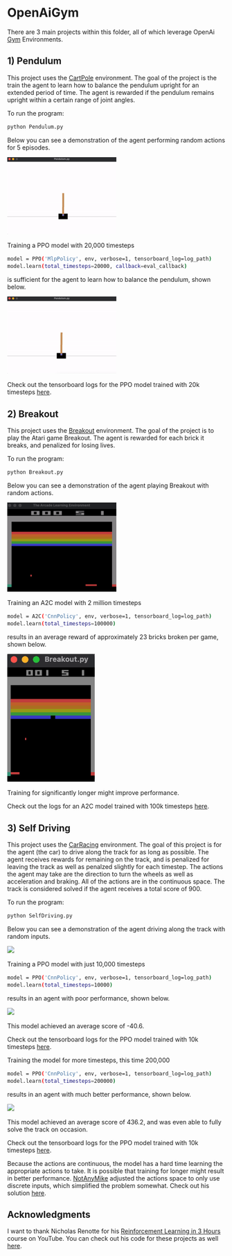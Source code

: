 # OpenAiGym

There are 3 main projects within this folder, all of which leverage OpenAi [Gym](https://gym.openai.com) Environments.

## 1) Pendulum

This project uses the [CartPole](https://gym.openai.com/envs/CartPole-v1/) environment. The goal of the project is the train the agent to learn how to balance the pendulum upright for an extended period of time. The agent is rewarded if the pendulum remains upright within a certain range of joint angles.

To run the program:

```bash
python Pendulum.py
```

Below you can see a demonstration of the agent performing random actions for 5 episodes.

<img src="https://github.com/jschultz299/ReinforcementLearning/blob/main/OpenAiGym/Images/Pendulum/Demo%20Environment.gif" width=50%>

<br>

Training a PPO model with 20,000 timesteps

```bash
model = PPO('MlpPolicy', env, verbose=1, tensorboard_log=log_path)
model.learn(total_timesteps=20000, callback=eval_callback)
```

is sufficient for the agent to learn how to balance the pendulum, shown below.

<img src="https://github.com/jschultz299/ReinforcementLearning/blob/main/OpenAiGym/Images/Pendulum/Evaluate%20Model.gif" width = 50%>

Check out the tensorboard logs for the PPO model trained with 20k timesteps [here](https://github.com/jschultz299/ReinforcementLearning/tree/main/OpenAiGym/Images/Pendulum/Tensorboard%20Logs).

## 2) Breakout

This project uses the [Breakout](https://gym.openai.com/envs/Breakout-v0/) environment. The goal of the project is to play the Atari game Breakout. The agent is rewarded for each brick it breaks, and penalized for losing lives.

To run the program:

```bash
python Breakout.py
```
Below you can see a demonstration of the agent playing Breakout with random actions.

<img src="https://github.com/jschultz299/ReinforcementLearning/blob/main/OpenAiGym/Images/Breakout/Demo%20Environment.gif" width = 50%>

Training an A2C model with 2 million timesteps

```bash
model = A2C('CnnPolicy', env, verbose=1, tensorboard_log=log_path)
model.learn(total_timesteps=100000)
```
results in an average reward of approximately 23 bricks broken per game, shown below.

<img src="https://github.com/jschultz299/ReinforcementLearning/blob/main/OpenAiGym/Images/Breakout/Evaluate%20Model.gif" width = 40%>

Training for significantly longer might improve performance.

Check out the logs for an A2C model trained with 100k timesteps [here](https://github.com/jschultz299/ReinforcementLearning/tree/main/OpenAiGym/Images/Breakout/Tensorboard_Logs).

## 3) Self Driving

This project uses the [CarRacing](https://gym.openai.com/envs/CarRacing-v0/) environment. The goal of this project is for the agent (the car) to drive along the track for as long as possible. The agent receives rewards for remaining on the track, and is penalized for leaving the track as well as penalzed slightly for each timestep. The actions the agent may take are the direction to turn the wheels as well as acceleration and braking. All of the actions are in the continuous space. The track is considered solved if the agent receives a total score of 900.

To run the program:

```bash
python SelfDriving.py
```
Below you can see a demonstration of the agent driving along the track with random inputs.

<img src="https://github.com/jschultz299/ReinforcementLearning/blob/main/OpenAiGym/Images/SelfDriving/Demo%20Environment.gif" width = 50%>

Training a PPO model with just 10,000 timesteps

```bash
model = PPO('CnnPolicy', env, verbose=1, tensorboard_log=log_path)
model.learn(total_timesteps=10000)
```
results in an agent with poor performance, shown below.

<img src="https://github.com/jschultz299/ReinforcementLearning/blob/main/OpenAiGym/Images/SelfDriving/Evaluate%2010k%20Model.gif" width = 50%>

This model achieved an average score of -40.6.

Check out the tensorboard logs for the PPO model trained with 10k timesteps [here](https://github.com/jschultz299/ReinforcementLearning/tree/main/OpenAiGym/Images/SelfDriving/Tensorboard_Logs/10k_Model).

Training the model for more timesteps, this time 200,000

```bash
model = PPO('CnnPolicy', env, verbose=1, tensorboard_log=log_path)
model.learn(total_timesteps=200000)
```
results in an agent with much better performance, shown below.

<img src="https://github.com/jschultz299/ReinforcementLearning/blob/main/OpenAiGym/Images/SelfDriving/Evaluate%20200k%20Model.gif" width = 50%>

This model achieved an average score of 436.2, and was even able to fully solve the track on occasion.

Check out the tensorboard logs for the PPO model trained with 10k timesteps [here](https://github.com/jschultz299/ReinforcementLearning/tree/main/OpenAiGym/Images/SelfDriving/Tensorboard_Logs/200k_Model).

Because the actions are continuous, the model has a hard time learning the appropriate actions to take. It is possible that training for longer might result in better performance. [NotAnyMike](https://github.com/NotAnyMike) adjusted the actions space to only use discrete inputs, which simplified the problem somewhat. Check out his solution [here](https://notanymike.github.io/Solving-CarRacing/).

## Acknowledgments
I want to thank Nicholas Renotte for his [Reinforcement Learning in 3 Hours](https://www.youtube.com/watch?v=Mut_u40Sqz4) course on YouTube. You can check out his code for these projects as well [here](https://github.com/nicknochnack/ReinforcementLearningCourse).
